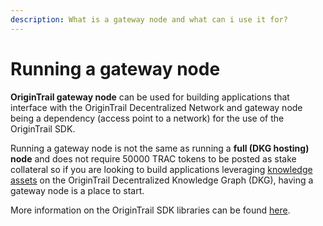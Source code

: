 ```yaml
---
description: What is a gateway node and what can i use it for?
---
```


# Running a gateway node

**OriginTrail gateway node** can be used for building applications that interface with the OriginTrail Decentralized Network and gateway node being a dependency (access point to a network) for the use of the OriginTrail SDK.

Running a gateway node is not the same as running a **full (DKG hosting) node** and does not require 50000 TRAC tokens to be posted as stake collateral so if you are looking to build applications leveraging [knowledge assets](broken-reference) on the OriginTrail Decentralized Knowledge Graph (DKG), having a gateway node is a place to start.

More information on the OriginTrail SDK libraries can be found [here](https://docs.origintrail.io/decentralized-knowledge-graph-layer-2/dkg-sdk/dkg-v6-js-client).
